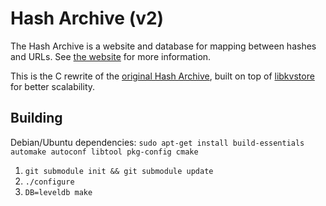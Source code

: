 Hash Archive (v2)
=================

The Hash Archive is a website and database for mapping between hashes and URLs. See [the website](https://hash-archive.org) for more information.

This is the C rewrite of the [original Hash Archive](https://github.com/btrask/hash-archive-js), built on top of [libkvstore](https://github.com/btrask/libkvstore) for better scalability.

Building
--------

Debian/Ubuntu dependencies: `sudo apt-get install build-essentials automake autoconf libtool pkg-config cmake`

1. `git submodule init && git submodule update`
2. `./configure`
3. `DB=leveldb make`

